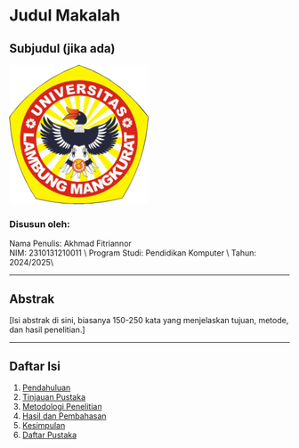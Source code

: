 # Judul Makalah
## Subjudul (jika ada)

<img src="lambangULM2021warna.png" alt="Logo Universitas" width="250" height="250">

### Disusun oleh:
Nama Penulis: Akhmad Fitriannor \
NIM: 2310131210011 \ 
Program Studi: Pendidikan Komputer \ 
Tahun: 2024/2025\

---

## Abstrak
[Isi abstrak di sini, biasanya 150-250 kata yang menjelaskan tujuan, metode, dan hasil penelitian.]

---


## Daftar Isi
1. [Pendahuluan](#pendahuluan)
2. [Tinjauan Pustaka](#tinjauan-pustaka)
3. [Metodologi Penelitian](#metodologi-penelitian)
4. [Hasil dan Pembahasan](#hasil-dan-pembahasan)
5. [Kesimpulan](#kesimpulan)
6. [Daftar Pustaka](#daftar-pustaka)
